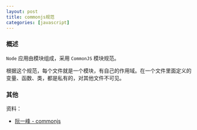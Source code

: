 ```yaml
---
layout: post
title: commonjs规范
categories: [javascript]
---
```


### 概述
`Node` 应用由模块组成，采用 `CommonJS` 模块规范。

根据这个规范，每个文件就是一个模块，有自己的作用域。在一个文件里面定义的变量、函数、类，都是私有的，对其他文件不可见。

### 其他
资料：

* [阮一峰 - commonjs](http://javascript.ruanyifeng.com/nodejs/module.html#toc0)